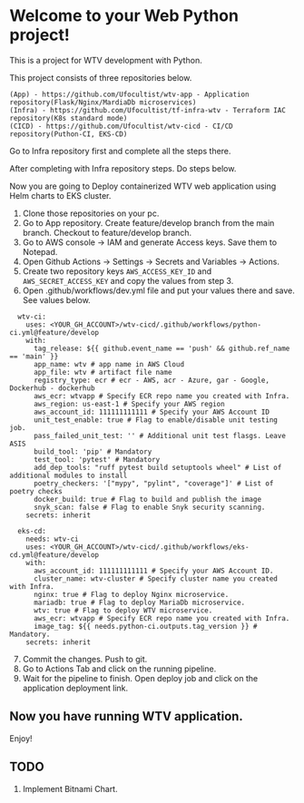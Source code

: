 
# Welcome to your Web Python project!

This is a project for WTV development with Python.

This project consists of three repositories below.

```
(App) - https://github.com/Ufocultist/wtv-app - Application repository(Flask/Nginx/MardiaDb microservices)
(Infra) - https://github.com/Ufocultist/tf-infra-wtv - Terraform IAC repository(K8s standard mode)
(CICD) - https://github.com/Ufocultist/wtv-cicd - CI/CD repository(Puthon-CI, EKS-CD)
```
Go to Infra repository first and complete all the steps there.

After completing with Infra repository steps. Do steps below.

Now you are going to Deploy containerized WTV web application using Helm charts to EKS cluster.
1. Clone those repositories on your pc.
2. Go to App repository. Create feature/develop branch from the main branch. Checkout to feature/develop branch.
3. Go to AWS console -> IAM and generate Access keys. Save them to Notepad.
4. Open Github Actions -> Settings -> Secrets and Variables -> Actions.
5. Create two repository keys `AWS_ACCESS_KEY_ID` and `AWS_SECRET_ACCESS_KEY` and copy the values from step 3.
6. Open .github/workflows/dev.yml file and put your values there and save. See values below.

```
  wtv-ci:
    uses: <YOUR_GH_ACCOUNT>/wtv-cicd/.github/workflows/python-ci.yml@feature/develop
    with:
      tag_release: ${{ github.event_name == 'push' && github.ref_name == 'main' }}
      app_name: wtv # app name in AWS Cloud
      app_file: wtv # artifact file name
      registry_type: ecr # ecr - AWS, acr - Azure, gar - Google, Dockerhub - dockerhub
      aws_ecr: wtvapp # Specify ECR repo name you created with Infra.
      aws_region: us-east-1 # Specify your AWS region
      aws_account_id: 111111111111 # Specify your AWS Account ID
      unit_test_enable: true # Flag to enable/disable unit testing job.
      pass_failed_unit_test: '' # Additional unit test flasgs. Leave ASIS
      build_tool: 'pip' # Mandatory
      test_tool: 'pytest' # Mandatory
      add_dep_tools: "ruff pytest build setuptools wheel" # List of additional modules to install
      poetry_checkers: '["mypy", "pylint", "coverage"]' # List of poetry checks
      docker_build: true # Flag to build and publish the image
      snyk_scan: false # Flag to enable Snyk security scanning.
    secrets: inherit

  eks-cd:
    needs: wtv-ci
    uses: <YOUR_GH_ACCOUNT>/wtv-cicd/.github/workflows/eks-cd.yml@feature/develop
    with:
      aws_account_id: 111111111111 # Specify your AWS Account ID.
      cluster_name: wtv-cluster # Specify cluster name you created with Infra.
      nginx: true # Flag to deploy Nginx microservice.
      mariadb: true # Flag to deploy MariaDb microservice.
      wtv: true # Flag to deploy WTV microservice.
      aws_ecr: wtvapp # Specify ECR repo name you created with Infra.
      image_tag: ${{ needs.python-ci.outputs.tag_version }} # Mandatory.
    secrets: inherit
```

7. Commit the changes. Push to git.
8. Go to Actions Tab and click on the running pipeline.
9. Wait for the pipeline to finish. Open deploy job and click on the application deployment link.

## Now you have running WTV application.

Enjoy!

## TODO
1. Implement Bitnami Chart.
